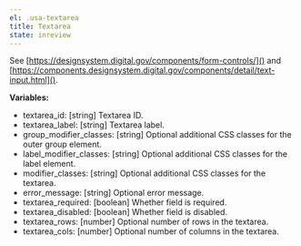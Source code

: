 ```yaml
---
el: .usa-textarea
title: Textarea
state: inreview
---
```

See [https://designsystem.digital.gov/components/form-controls/]() and
[https://components.designsystem.digital.gov/components/detail/text-input.html]().

__Variables:__
* textarea_id: [string] Textarea ID.
* textarea_label: [string] Textarea label.
* group_modifier_classes: [string] Optional additional CSS classes for the outer group element.
* label_modifier_classes: [string] Optional additional CSS classes for the label element.
* modifier_classes: [string] Optional additional CSS classes for the textarea.
* error_message: [string] Optional error message.
* textarea_required: [boolean] Whether field is required.
* textarea_disabled: [boolean] Whether field is disabled.
* textarea_rows: [number] Optional number of rows in the textarea.
* textarea_cols: [number] Optional number of columns in the textarea.
